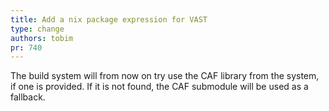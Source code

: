```yaml
---
title: Add a nix package expression for VAST
type: change
authors: tobim
pr: 740
---
```


The build system will from now on try use the CAF library from the system, if
one is provided. If it is not found, the CAF submodule will be used as a
fallback.
